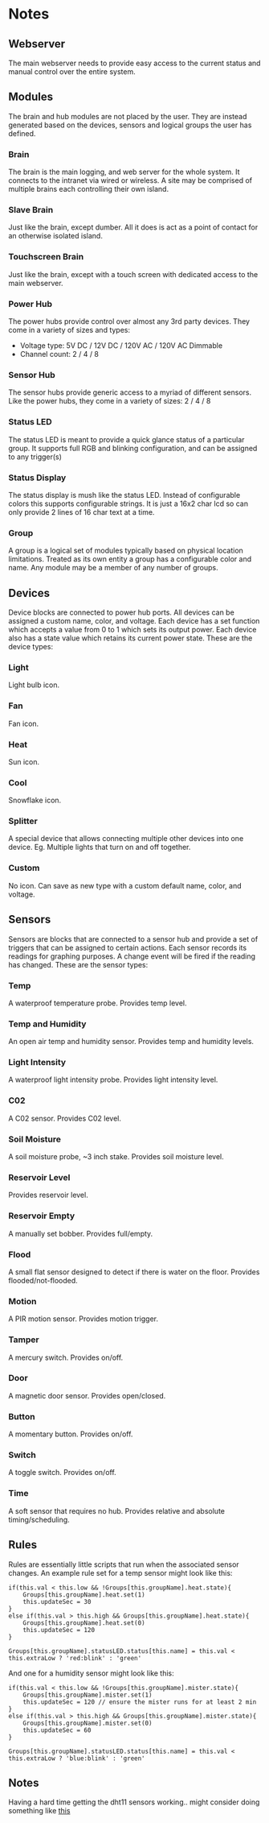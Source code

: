 # Notes

## Webserver
The main webserver needs to provide easy access to the current status and manual control over the entire system.

## Modules
The brain and hub modules are not placed by the user. They are instead generated based on the devices, sensors and logical groups the user has defined.

### Brain
The brain is the main logging, and web server for the whole system. It connects to the intranet via wired or wireless. A site may be comprised of multiple brains each controlling their own island.

### Slave Brain
Just like the brain, except dumber. All it does is act as a point of contact for an otherwise isolated island.

### Touchscreen Brain
Just like the brain, except with a touch screen with dedicated access to the main webserver.

### Power Hub
The power hubs provide control over almost any 3rd party devices. They come in a variety of sizes and types:

* Voltage type: 5V DC / 12V DC / 120V AC / 120V AC Dimmable
* Channel count: 2 / 4 / 8

### Sensor Hub
The sensor hubs provide generic access to a myriad of different sensors. Like the power hubs, they come in a variety of sizes: 2 / 4 / 8

### Status LED
The status LED is meant to provide a quick glance status of a particular group. It supports full RGB and blinking configuration, and can be assigned to any trigger(s)

### Status Display
The status display is mush like the status LED. Instead of configurable colors this supports configurable strings. It is just a 16x2 char lcd so can only provide 2 lines of 16 char text at a time.

### Group
A group is a logical set of modules typically based on physical location limitations. Treated as its own entity a group has a configurable color and name. Any module may be a member of any number of groups.


## Devices
Device blocks are connected to power hub ports. All devices can be assigned a custom name, color, and voltage. Each device has a set function which accepts a value from 0 to 1 which sets its output power. Each device also has a state value which retains its current power state. These are the device types:

### Light
Light bulb icon.

### Fan
Fan icon.

### Heat
Sun icon.

### Cool
Snowflake icon.

### Splitter
A special device that allows connecting multiple other devices into one device. Eg. Multiple lights that turn on and off together.

### Custom
No icon. Can save as new type with a custom default name, color, and voltage.


## Sensors
Sensors are blocks that are connected to a sensor hub and provide a set of triggers that can be assigned to certain actions. Each sensor records its readings for graphing purposes. A change event will be fired if the reading has changed. These are the sensor types:

### Temp
A waterproof temperature probe. Provides temp level.

### Temp and Humidity
An open air temp and humidity sensor. Provides temp and humidity levels.

### Light Intensity
A waterproof light intensity probe. Provides light intensity level.

### C02
A C02 sensor. Provides C02 level.

### Soil Moisture
A soil moisture probe, ~3 inch stake. Provides soil moisture level.

### Reservoir Level
Provides reservoir level.

### Reservoir Empty
A manually set bobber. Provides full/empty.

### Flood
A small flat sensor designed to detect if there is water on the floor. Provides flooded/not-flooded.

### Motion
A PIR motion sensor. Provides motion trigger.

### Tamper
A mercury switch. Provides on/off.

### Door
A magnetic door sensor. Provides open/closed.

### Button
A momentary button. Provides on/off.

### Switch
A toggle switch. Provides on/off.

### Time
A soft sensor that requires no hub. Provides relative and absolute timing/scheduling.


## Rules
Rules are essentially little scripts that run when the associated sensor changes. An example rule set for a temp sensor might look like this:

``` this.updateSec = 120
if(this.val < this.low && !Groups[this.groupName].heat.state){
	Groups[this.groupName].heat.set(1)
	this.updateSec = 30
}
else if(this.val > this.high && Groups[this.groupName].heat.state){
	Groups[this.groupName].heat.set(0)
	this.updateSec = 120
}

Groups[this.groupName].statusLED.status[this.name] = this.val < this.extraLow ? 'red:blink' : 'green'
```

And one for a humidity sensor might look like this:

``` this.updateSec = 60
if(this.val < this.low && !Groups[this.groupName].mister.state){
	Groups[this.groupName].mister.set(1)
	this.updateSec = 120 // ensure the mister runs for at least 2 min
}
else if(this.val > this.high && Groups[this.groupName].mister.state){
	Groups[this.groupName].mister.set(0)
	this.updateSec = 60
}

Groups[this.groupName].statusLED.status[this.name] = this.val < this.extraLow ? 'blue:blink' : 'green'
```


## Notes

Having a hard time getting the dht11 sensors working.. might consider doing something like [this](https://hackaday.com/2016/11/07/diy-i2c-devices-with-attiny85/)